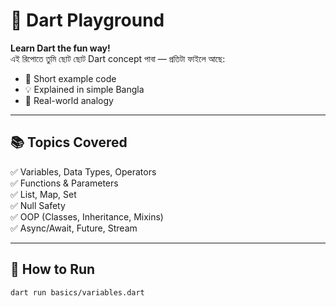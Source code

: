 # 🧠 Dart Playground

**Learn Dart the fun way!**  
এই রিপোতে তুমি ছোট ছোট Dart concept পাবা — প্রতিটা ফাইলে আছে:
- 📄 Short example code
- 💡 Explained in simple Bangla
- 🧩 Real-world analogy

---

## 📚 Topics Covered
✅ Variables, Data Types, Operators  
✅ Functions & Parameters  
✅ List, Map, Set  
✅ Null Safety  
✅ OOP (Classes, Inheritance, Mixins)  
✅ Async/Await, Future, Stream

---

## 🚀 How to Run
```bash
dart run basics/variables.dart
